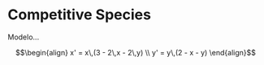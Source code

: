 # Competitive Species

Modelo...

```math
\begin{align}
    x' = x\,(3 - 2\,x - 2\,y) \\
    y' = y\,(2 - x - y)
\end{align}
```